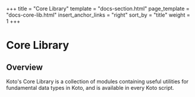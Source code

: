 +++
title = "Core Library"
template = "docs-section.html"
page_template = "docs-core-lib.html"
insert_anchor_links = "right"
sort_by = "title"
weight = 1
+++

# Core Library

## Overview

Koto's Core Library is a collection of modules containing useful utilities for
fundamental data types in Koto, and is available in every Koto script.
